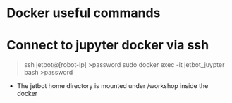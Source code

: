 # Docker useful commands

# Connect to jupyter docker via ssh
> ssh jetbot@[robot-ip]
    >password
> sudo docker exec -it jetbot_juypter bash
    >password
* The jetbot home directory is mounted under /workshop inside the docker

